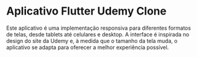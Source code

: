 # Aplicativo Flutter Udemy Clone

Este aplicativo é uma implementação responsiva para diferentes formatos de telas, desde tablets até celulares e desktop. A interface é inspirada no design do site da Udemy e, à medida que o tamanho da tela muda, o aplicativo se adapta para oferecer a melhor experiência possível.